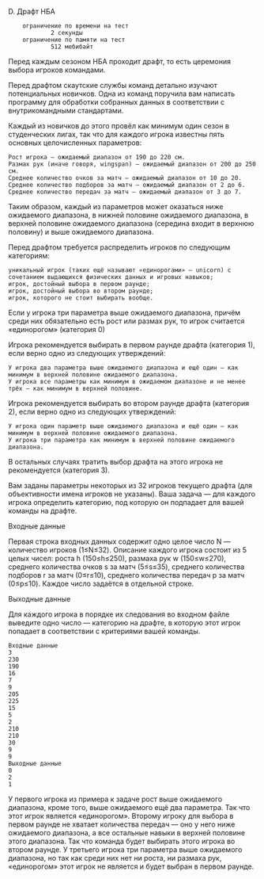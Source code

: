 D. Драфт НБА

```text
    ограничение по времени на тест
            2 секунды
    ограничение по памяти на тест
            512 мебибайт
```

Перед каждым сезоном НБА проходит драфт, то есть церемония выбора игроков командами.

Перед драфтом скаутские службы команд детально изучают потенциальных новичков. Одна из команд поручила вам написать программу для обработки собранных данных в соответствии с внутрикомандными стандартами.

Каждый из новичков до этого провёл как минимум один сезон в студенческих лигах, так что для каждого игрока известны пять основных целочисленных параметров:

    Рост игрока — ожидаемый диапазон от 190 до 220 см.
    Размах рук (иначе говоря, wingspan) — ожидаемый диапазон от 200 до 250 см.
    Среднее количество очков за матч — ожидаемый диапазон от 10 до 20.
    Среднее количество подборов за матч — ожидаемый диапазон от 2 до 6.
    Среднее количество передач за матч — ожидаемый диапазон от 3 до 7. 

Таким образом, каждый из параметров может оказаться ниже ожидаемого диапазона, в нижней половине ожидаемого диапазона, в верхней половине ожидаемого диапазона (середина входит в верхнюю половину) и выше ожидаемого диапазона.

Перед драфтом требуется распределить игроков по следующим категориям:

    уникальный игрок (таких ещё называют «единорогами» — unicorn) с сочетанием выдающихся физических данных и игровых навыков;
    игрок, достойный выбора в первом раунде;
    игрок, достойный выбора во втором раунде;
    игрок, которого не стоит выбирать вообще. 

Если у игрока три параметра выше ожидаемого диапазона, причём среди них обязательно есть рост или размах рук, то игрок считается «единорогом» (категория 0)

Игрока рекомендуется выбирать в первом раунде драфта (категория 1), если верно одно из следующих утверждений:

    У игрока два параметра выше ожидаемого диапазона и ещё один — как минимум в верхней половине ожидаемого диапазона.
    У игрока все параметры как минимум в ожидаемом диапазоне и не менее трёх — как минимум в верхней половине. 

Игрока рекомендуется выбирать во втором раунде драфта (категория 2), если верно одно из следующих утверждений:

    У игрока один параметр выше ожидаемого диапазона и ещё один — как минимум в верхней половине ожидаемого диапазона.
    У игрока три параметра как минимум в верхней половине ожидаемого диапазона. 

В остальных случаях тратить выбор драфта на этого игрока не рекомендуется (категория 3).

Вам заданы параметры некоторых из 32 игроков текущего драфта (для объективности имена игроков не указаны). Ваша задача — для каждого игрока определить категорию, под которую он подпадает для вашей команды на драфте.

Входные данные

Первая строка входных данных содержит одно целое число N
— количество игроков (1≤N≤32). Описание каждого игрока состоит из 5 целых чисел: роста h (150≤h≤250), размаха рук w (150≤w≤270), среднего количества очков s за матч (5≤s≤35), среднего количества подборов r за матч (0≤r≤10), среднего количества передач p за матч (0≤p≤10). 
Каждое число задаётся в отдельной строке.

Выходные данные

Для каждого игрока в порядке их следования во входном файле выведите одно число — категорию на драфте, в которую этот игрок попадает в соответствии с критериями вашей команды.

```text
Входные данные
3
230
190
16
7
9
205
225
15
5
2
210
210
30
9
9
Выходные данные
0
2
1
```

У первого игрока из примера к задаче рост выше ожидаемого диапазона, кроме того, выше ожидаемого ещё два параметра. Так что этот игрок является «единорогом». Второму игроку для выбора в первом раунде не хватает количества передач — оно у него ниже ожидаемого диапазона, а все остальные навыки в верхней половине этого диапазона. Так что команда будет выбирать этого игрока во втором раунде. У третьего игрока три параметра выше ожидаемого диапазона, но так как среди них нет ни роста, ни размаха рук, «единорогом» этот игрок не является и будет выбран в первом раунде.